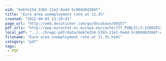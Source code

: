```yaml
---
uid: "beb7e154-53b5-11e2-9a4d-5c969d8d366f"
title: "Euro area unemployment rate at 11.3%"
created: "2012-09-01 13:19:41"
page_url: "http://web.docuticker.com/go/docubase/69257"
pdf_urls: "http://epp.eurostat.ec.europa.eu/cache/ITY_PUBLIC/3-31082012-BP/EN/3-31082012-BP-EN.PDF"
local_pdf: "../../hrwgc-pdf/data/beb7e154-53b5-11e2-9a4d-5c969d8d366f-euro-area-unemployment-rate-at-11-3.pdf"
filename: "Euro area unemployment rate at 11.3%.html"
category: "pdf"
tags: 
 - PDF
---
```

